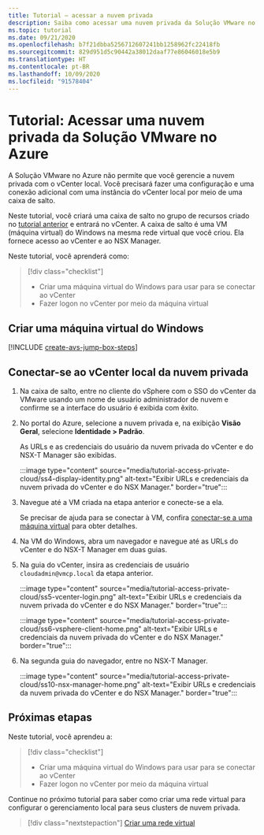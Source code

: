 ```yaml
---
title: Tutorial – acessar a nuvem privada
description: Saiba como acessar uma nuvem privada da Solução VMware no Azure
ms.topic: tutorial
ms.date: 09/21/2020
ms.openlocfilehash: b7f21dbba5256712607241bb1258962fc22418fb
ms.sourcegitcommit: 829d951d5c90442a38012daaf77e86046018e5b9
ms.translationtype: HT
ms.contentlocale: pt-BR
ms.lasthandoff: 10/09/2020
ms.locfileid: "91578404"
---
```

# <a name="tutorial-access-an-azure-vmware-solution-private-cloud"></a>Tutorial: Acessar uma nuvem privada da Solução VMware no Azure

A Solução VMware no Azure não permite que você gerencie a nuvem privada com o vCenter local. Você precisará fazer uma configuração e uma conexão adicional com uma instância do vCenter local por meio de uma caixa de salto. 

Neste tutorial, você criará uma caixa de salto no grupo de recursos criado no [tutorial anterior](tutorial-configure-networking.md) e entrará no vCenter. A caixa de salto é uma VM (máquina virtual) do Windows na mesma rede virtual que você criou.  Ela fornece acesso ao vCenter e ao NSX Manager. 

Neste tutorial, você aprenderá como:

> [!div class="checklist"]
> * Criar uma máquina virtual do Windows para usar para se conectar ao vCenter
> * Fazer logon no vCenter por meio da máquina virtual

## <a name="create-a-new-windows-virtual-machine"></a>Criar uma máquina virtual do Windows

[!INCLUDE [create-avs-jump-box-steps](includes/create-jump-box-steps.md)]

## <a name="connect-to-the-local-vcenter-of-your-private-cloud"></a>Conectar-se ao vCenter local da nuvem privada

1. Na caixa de salto, entre no cliente do vSphere com o SSO do vCenter da VMware usando um nome de usuário administrador de nuvem e confirme se a interface do usuário é exibida com êxito.

1. No portal do Azure, selecione a nuvem privada e, na exibição **Visão Geral**, selecione **Identidade > Padrão**. 

   As URLs e as credenciais do usuário da nuvem privada do vCenter e do NSX-T Manager são exibidas.

   :::image type="content" source="media/tutorial-access-private-cloud/ss4-display-identity.png" alt-text="Exibir URLs e credenciais da nuvem privada do vCenter e do NSX Manager." border="true":::

1. Navegue até a VM criada na etapa anterior e conecte-se a ela. 

   Se precisar de ajuda para se conectar à VM, confira [conectar-se a uma máquina virtual](../virtual-machines/windows/connect-logon.md#connect-to-the-virtual-machine) para obter detalhes.

1. Na VM do Windows, abra um navegador e navegue até as URLs do vCenter e do NSX-T Manager em duas guias. 

1. Na guia do vCenter, insira as credenciais de usuário `cloudadmin@vmcp.local` da etapa anterior.

   :::image type="content" source="media/tutorial-access-private-cloud/ss5-vcenter-login.png" alt-text="Exibir URLs e credenciais da nuvem privada do vCenter e do NSX Manager." border="true":::

   :::image type="content" source="media/tutorial-access-private-cloud/ss6-vsphere-client-home.png" alt-text="Exibir URLs e credenciais da nuvem privada do vCenter e do NSX Manager." border="true":::

1. Na segunda guia do navegador, entre no NSX-T Manager.

   :::image type="content" source="media/tutorial-access-private-cloud/ss10-nsx-manager-home.png" alt-text="Exibir URLs e credenciais da nuvem privada do vCenter e do NSX Manager." border="true":::



## <a name="next-steps"></a>Próximas etapas

Neste tutorial, você aprendeu a:

> [!div class="checklist"]
> * Criar uma máquina virtual do Windows para usar para se conectar ao vCenter
> * Fazer logon no vCenter por meio da máquina virtual

Continue no próximo tutorial para saber como criar uma rede virtual para configurar o gerenciamento local para seus clusters de nuvem privada.

> [!div class="nextstepaction"]
> [Criar uma rede virtual](tutorial-configure-networking.md)


